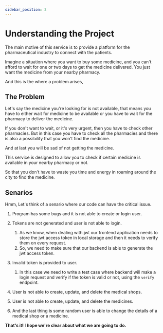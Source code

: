 ```yaml
---
sidebar_position: 2
---
```


# Understanding the Project
The main motive of this service is to provide a platform for the pharmaceutical industry to connect with the patients.

Imagine a situation where you want to buy some medicine, and you can't afford to wait for one or two days to get the medicine delivered.
You just want the medicine from your nearby pharmacy.

And this is the where a problem arises,

## The Problem
Let's say the medicine you're looking for is not available, that means you have to either wait for medicine to be available or you have to wait for the pharmacy to deliver the medicine.

If you don't want to wait, or it's very urgent, then you have to check other pharmacies. But in this case you have to check all the pharmacies and there is also a possibility that you won't find the medicine.

And at last you will be sad of not getting the medicine.

This service is designed to allow you to check if certain medicine is available in your nearby pharmacy or not.

So that you don't have to waste you time and energy in roaming around the city to find the medicine.


## Senarios
Hmm, Let's think of a senario where our code can have the critical issue.

1. Program has some bugs and it is not able to create or login user.
2. Tokens are not generated and user is not able to login.
   1. As we know, when dealing with jwt our frontend application needs to store the jwt access token in local storage and then it needs to verify them on every request.
   2. So, we need to make sure that our backend is able to generate the jwt access token.

3. Invalid token is provided to user.
   1. In this case we need to write a test case where backend will make a login request and verify if the token is valid or not, using the `verify` endpoint.
4. User is not able to create, update, and delete the medical shops.
5. User is not able to create, update, and delete the medicines.
6. And the last thing is some random user is able to change the details of a medical shop or a medicine.


**That's it! I hope we're clear about what we are going to do.**

